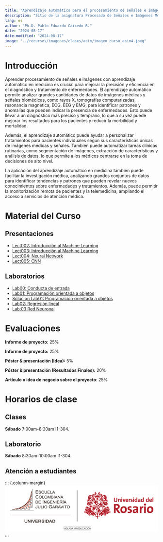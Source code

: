 ```yaml
---
title: "Aprendizaje automático para el procesamiento de señales e imágenes médicas"
description: "Sitio de la asignatura Procesado de Señales e Imágenes Médicas en la Escuela Colombiana de Ingeniería"
lang: es
author: "Ph.D. Pablo Eduardo Caicedo R."
date: "2024-08-17"
date-modified: "2024-08-17"
image: "../recursos/imagenes/clases/asim/imagen_curso_asim4.jpeg"
---
```






# Introducción

Aprender procesamiento de señales e imágenes con aprendizaje automático en medicina es crucial para mejorar la precisión y eficiencia en el diagnóstico y tratamiento de enfermedades. El aprendizaje automático permite analizar grandes cantidades de datos de imágenes médicas y señales biomédicas, como rayos X, tomografías computarizadas, resonancia magnética, ECG, EEG y EMG, para identificar patrones y anomalías que pueden indicar la presencia de enfermedades. Esto puede llevar a un diagnóstico más preciso y temprano, lo que a su vez puede mejorar los resultados para los pacientes y reducir la morbilidad y mortalidad.

Además, el aprendizaje automático puede ayudar a personalizar tratamientos para pacientes individuales según sus características únicas de imágenes médicas y señales. También puede automatizar tareas clínicas rutinarias, como segmentación de imágenes, extracción de características y análisis de datos, lo que permite a los médicos centrarse en la toma de decisiones de alto nivel.

La aplicación del aprendizaje automático en medicina también puede facilitar la investigación médica, analizando grandes conjuntos de datos para identificar tendencias y patrones que pueden revelar nuevos conocimientos sobre enfermedades y tratamientos. Además, puede permitir la monitorización remota de pacientes y la telemedicina, ampliando el acceso a servicios de atención médica.

# Material del Curso

## Presentaciones

* [Lect002: Introducción al Machine Learning](../presentaciones/ASIM/Lect002_IntroductionMachineLearning.qmd)
* [Lect003: Introducción al Machine Learning](../presentaciones/ASIM/Lect003_IntroductionMachineLearning.qmd)
* [Lect004: Neural Network](../presentaciones/ASIM/Lect004_IntroductionMachineLearning.qmd)
* [Lect005: CNN](../presentaciones/ASIM/lect005_CNN.qmd)

## Laboratorios

* [Lab00: Conducta de entrada](../evaluaciones/eval001_ConductaEntrada.ipynb)
* [Lab01: Programación orientada a objetos](../laboratorios/ASIM/lab001_OOP.ipynb)
* [Solución Lab01: Programación orientada a objetos](../laboratorios/ASIM/lab001_OOP_solution.py)
* [Lab02: Regresión lineal](../codigo/ASIM/cod003_sol_LinearRegression_InsuranceCosts.ipynb)
* [Lab:03 Red Neuronal](../codigo/ASIM/cod004_sol1_NeuralNetwork.ipynb)

# Evaluaciones

**Informe de proyecto:** 25%

**Informe de proyecto:** 25%

**Póster & presentación (Idea):** 5%

**Póster & presentación (Resultados Finales):** 20%

**Artículo o idea de negocio sobre el proyecto**: 25%

# Horarios de clase

## Clases

 **Sábado** 7:00am-8:30am I1-304.

## Laboratorio

 **Sábado** 8:30am-10:00am I1-304.

## Atención a estudiantes

::: {.column-margin}
![](../recursos/imagenes/generales/Escuela_Rosario_logo.png)
:::